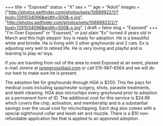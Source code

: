 +++
title = "Exposed"
status = "X"
sex = ""
age = "Adult"
images = ["http://photos.petfinder.com/photos/pets/10689922/1/?bust=1291034096&width=500&-x.jpg",
"http://photos.petfinder.com/photos/pets/10689922/2/?bust=1291034096&width=500&-x.jpg",
]
draft = false
slug = "Exposed"
+++
"I'm Over Exposed" or "Exposed," or just plain "Ex" turned 4 years old in March and this high steppin' boy is ready for adoption.  He is a beautiful white and brindle.  He is living with 2 other greyhounds and 2 cats.  Ex is adjusting very well to retired life. He is very 
loving and playful and is learning to play w/ toys.



  If you are traveling from out of the area to meet Exposed at an event, please e-mail Jorene at joreneross@aol.com or call 515-967-6564 and we will do our best to make sure he is present.

The adoption fee for greyhounds through HGA is $250. This fee pays for medical costs including spay/neuter surgery, shots, parasite treatments, and teeth cleaning.  HGA also microchips every greyhound prior to adoption as a permanent form of ID.  The additional cost for this service is $24.99 which covers the chip, activation, and membership and is a substantial savings over the usual cost for microchipping.  Each dog also comes with a special sighthound collar and leash set and muzzle. There is a $10 non-refundable application fee that is applied to an approved adoption.
